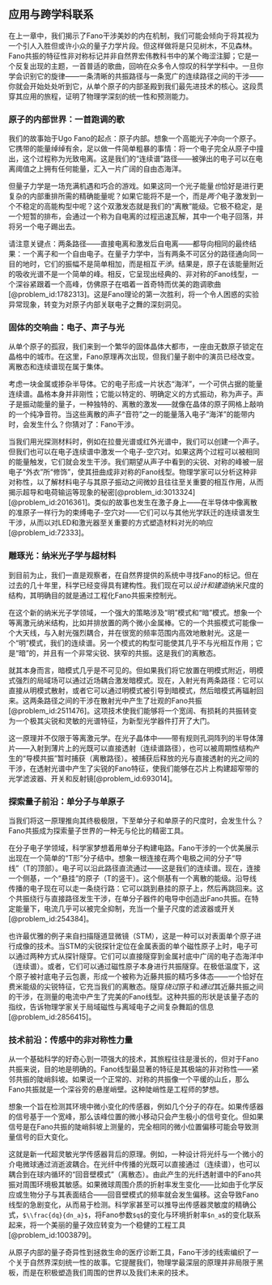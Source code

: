 ## 应用与跨学科联系

在上一章中，我们揭示了Fano干涉美妙的内在机制，我们可能会倾向于将其视为一个引人入胜但或许小众的量子力学片段。但这样做将是只见树木，不见森林。Fano共振的特征性非对称标记并非自然界宏伟教科书中的某个晦涩注脚；它是一个反复出现的主题，一首普适的歌曲，回响在众多令人惊叹的科学学科中。一旦你学会识别它的旋律——一条清晰的共振路径与一条宽广的连续路径之间的干涉——你就会开始处处听到它，从单个原子的内部圣殿到我们最先进技术的核心。这段贯穿其应用的旅程，证明了物理学深刻的统一性和预测能力。

### 原子的内部世界：一首跑调的歌

我们的故事始于Ugo Fano的起点：原子内部。想象一个高能光子冲向一个原子。它携带的能量绰绰有余，足以做一件简单粗暴的事情：将一个电子完全从原子中撞出，这个过程称为光致电离。这是我们的“连续谱”路径——被弹出的电子可以在电离阈值之上拥有任何能量，汇入一片广阔的自由态海洋。

但量子力学是一场充满机遇和巧合的游戏。如果这同一个光子能量*也*恰好是进行更复杂的内部重排所需的精确能量呢？如果它能将不是一个，而是*两个*电子激发到一个不稳定的高能构型中呢？这个双激发态就是我们的“离散”能级。它极不稳定，是一个短暂的排布，会通过一个称为自电离的过程迅速瓦解，其中一个电子回落，并将另一个电子踢出去。

请注意关键点：两条路径——直接电离和激发后自电离——都导向相同的最终结果：一个离子和一个自由电子。在量子力学中，当有两条不可区分的路径通向同一目的地时，它们的振幅不是简单相加，而是相互*干涉*。结果是，原子在该能量附近的吸收光谱不是一个简单的峰。相反，它呈现出经典的、非对称的Fano线型，一个深谷紧跟着一个高峰，仿佛原子在唱着一首奇特而优美的跑调歌曲[@problem_id:1782313]。这是Fano理论的第一次胜利，将一个令人困惑的实验异常现象，转变为对原子内部关联电子之舞的深刻洞见。

### 固体的交响曲：电子、声子与光

从单个原子的孤寂，我们来到一个繁华的固体晶体大都市，一座由无数原子锁定在晶格中的城市。在这里，Fano原理再次出现，但我们量子剧中的演员已经改变。离散态和连续谱现在属于集体。

考虑一块金属或掺杂半导体。它的电子形成一片状态“海洋”，一个可供占据的能量连续谱。晶格本身并非刚性；它能以特定的、明确定义的方式振动，称为声子。声子是振动能量的量子，一种独特的、离散的激发——就像在晶体的原子网格上敲响的一个纯净音符。当这些离散的声子“音符”之一的能量落入电子“海洋”的能带内时，会发生什么？你猜对了：Fano干涉。

当我们用光探测材料时，例如在拉曼光谱或红外光谱中，我们可以创建一个声子。但我们也可以在电子连续谱中激发一个电子-空穴对。如果这两个过程可以被相同的能量触发，它们就会发生干涉。我们期望从声子中看到的尖锐、对称的峰被一层电子“外衣”所“修饰”，使其扭曲成非对称的Fano线型。物理学家可以分析这种非对称性，以了解材料电子与其原子振动之间微妙且往往至关重要的相互作用，从而揭示超导和电荷输运等现象的秘密[@problem_id:3013324] [@problem_id:2016361]。类似的故事也发生在激子身上——在半导体中像离散的准原子一样行为的束缚电子-空穴对——它们可以与其他光学跃迁的连续谱发生干涉，从而以对LED和激光器至关重要的方式塑造材料对光的响应[@problem_id:72333]。

### 雕琢光：纳米光子学与超材料

到目前为止，我们一直是观察者，在自然界提供的系统中寻找Fano的标记。但在过去的几十年里，科学已经变得具有建构性。我们现在可以*设计和建造*纳米尺度的结构，其明确目的就是通过工程化Fano共振来控制光。

在这个新的纳米光子学领域，一个强大的策略涉及“明”模式和“暗”模式。想象一个等离激元纳米结构，比如并排放置的两个微小金属棒。它的一个共振模式可能像一个大天线，与入射光强烈耦合，并在很宽的频率范围内高效地散射光。这是一个“明”模式，我们的连续谱。另一个模式的构型可能使其几乎不与光相互作用；它是“暗”的，并且有一个非常尖锐、狭窄的共振。这是我们的离散态。

就其本身而言，暗模式几乎是不可见的。但如果我们将它放置在明模式附近，明模式强烈的局域场可以通过近场耦合激发暗模式。现在，入射光有两条路径：它可以直接从明模式散射，或者它可以通过明模式被引导到暗模式，然后暗模式再辐射回来。这两条路径之间的干涉在散射光中产生了壮观的Fano共振[@problem_id:2511476]。这项技术使我们能够将一个宽阔、有损耗的共振转变为一个极其尖锐和灵敏的光谱特征，为新型光学器件打开了大门。

这一原理并不仅限于等离激元学。在光子晶体中——带有规则孔洞阵列的半导体薄片——入射到薄片上的光既可以直接透射（连续谱路径），也可以被周期性结构产生的“导模共振”暂时捕获（离散路径）。被捕获后释放的光与直接透射的光之间的干涉，在透射光谱中产生了尖锐的Fano特征，使我们能够在芯片上构建超窄带的光学滤波器、开关和反射镜[@problem_id:693014]。

### 探索量子前沿：单分子与单原子

当我们将这一原理推向其终极极限，下至单分子和单原子的尺度时，会发生什么？Fano共振成为探索量子世界的一种无与伦比的精密工具。

在分子电子学领域，科学家梦想着用单分子构建电路。Fano干涉的一个优美展示出现在一个简单的“T形”分子结中。想象一根连接在两个电极之间的分子“导线”（T的顶部）。电子可以沿此路径直流通过——这是我们的连续谱。现在，连接一个侧基，一个“悬挂”的原子（T的竖干）。这个侧基有一个离散的能级。沿导线传播的电子现在可以走一条绕行路：它可以跳到悬挂的原子上，然后再跳回来。这个共振绕行与直接路径发生干涉，在单分子器件的电导中创造出Fano共振。在特定能量下，电流几乎可以被完全抑制，充当一个量子尺度的滤波器或开关[@problem_id:254384]。

也许最优雅的例子来自扫描隧道显微镜（STM），这是一种可以对表面单个原子进行成像的技术。当STM的尖锐探针定位在金属表面的单个磁性原子上时，电子可以通过两种方式从探针隧穿。它们可以直接隧穿到金属衬底中广阔的电子态海洋中（连续谱）。或者，它们可以通过磁性原子本身进行共振隧穿。在极低温度下，这个原子被衬底电子云包裹，形成一个被称为近藤共振的精巧多体态——一个恰好在费米能级的尖锐特征，它充当我们的离散态。隧穿*绕过*原子和*通过*其近藤共振之间的干涉，在测量的电流中产生了完美的Fano线型。这种共振的形状是该量子态的指纹，告诉物理学家关于局域磁性与离域电子之间复杂舞蹈的信息[@problem_id:2856415]。

### 技术前沿：传感中的非对称性力量

从一个基础科学的好奇心到一项强大的技术，其旅程往往是漫长的，但对于Fano共振来说，目的地是明确的。Fano线型最显著的特征是其极端的非对称性——紧邻共振的陡峭斜坡。如果说一个正常的、对称的共振像一个平缓的山丘，那么Fano共振就是一个深谷旁的悬崖峭壁。这种陡峭性是工程师的梦想。

想象一个旨在检测其环境中微小变化的传感器，例如几个分子的存在。如果传感器的信号基于一个宽峰，那么该峰位置的微小移动只会产生极小的信号变化。但如果信号是在Fano共振的陡峭斜坡上测量的，完全相同的微小位置偏移可能会导致测量信号的巨大变化。

这就是新一代超灵敏光学传感器背后的原理。例如，一种设计将光纤与一个微小的介电微球通过消逝波耦合。在光纤中传播的光既可以直接通过（连续谱），也可以耦合到在球内循环的“回音壁模式”（离散态）。由此产生的光纤透射谱中的Fano共振对周围环境极其敏感。如果微球周围介质的折射率发生变化——比如由于化学反应或生物分子与其表面结合——回音壁模式的频率就会发生偏移。这会导致Fano线型的急剧变化，从而易于检测。科学家甚至可以推导出传感器灵敏度的精确公式，`$\\frac{dq}{dn_a}$`，将Fano参数`$q$`的变化与环境折射率`$n_a$`的变化联系起来，将一个美丽的量子效应转变为一个稳健的工程工具[@problem_id:1003879]。

从原子内部的量子奇异性到拯救生命的医疗诊断工具，Fano干涉的线索编织了一个关于自然界深刻统一性的故事。它提醒我们，物理学最深层的原理并非局限于黑板，而是在积极塑造我们周围的世界以及我们未来的技术。